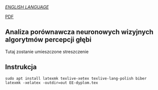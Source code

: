 *[ENGLISH LANGUAGE](README.en.md)*

[PDF](./out/EE-dyplom.pdf)

## Analiza porównawcza neuronowych wizyjnych algorytmów percepcji głębi
Tutaj zostanie umieszczone streszczenie

## Instrukcja
```
sudo apt install latexmk texlive-xetex texlive-lang-polish biber
latexmk -xelatex -outdir=out EE-dyplom.tex
```
